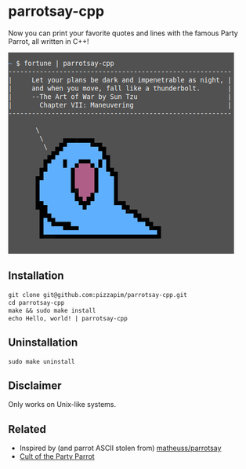 # parrotsay-cpp

Now you can print your favorite quotes and lines with the famous Party Parrot, all written in C++!

![Preview image](https://github.com/pizzapim/parrotsay-cpp/blob/master/parrot-preview.png)

## Installation

```shell
git clone git@github.com:pizzapim/parrotsay-cpp.git
cd parrotsay-cpp
make && sudo make install
echo Hello, world! | parrotsay-cpp
```
## Uninstallation
```shell
sudo make uninstall
```
## Disclaimer

Only works on Unix-like systems.

## Related

- Inspired by (and parrot ASCII stolen from) [matheuss/parrotsay](https://github.com/matheuss/parrotsay)
- [Cult of the Party Parrot](http://cultofthepartyparrot.com/)
